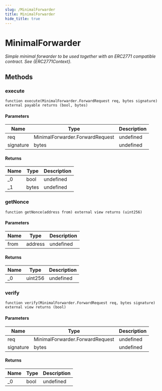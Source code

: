 ```yaml
---
slug: /MinimalForwarder
title: MinimalForwarder
hide_title: true
---
```


# MinimalForwarder

_Simple minimal forwarder to be used together with an ERC2771 compatible contract. See {ERC2771Context}._

## Methods

### execute

```solidity
function execute(MinimalForwarder.ForwardRequest req, bytes signature) external payable returns (bool, bytes)
```

#### Parameters

| Name      | Type                            | Description |
| --------- | ------------------------------- | ----------- |
| req       | MinimalForwarder.ForwardRequest | undefined   |
| signature | bytes                           | undefined   |

#### Returns

| Name | Type  | Description |
| ---- | ----- | ----------- |
| \_0  | bool  | undefined   |
| \_1  | bytes | undefined   |

### getNonce

```solidity
function getNonce(address from) external view returns (uint256)
```

#### Parameters

| Name | Type    | Description |
| ---- | ------- | ----------- |
| from | address | undefined   |

#### Returns

| Name | Type    | Description |
| ---- | ------- | ----------- |
| \_0  | uint256 | undefined   |

### verify

```solidity
function verify(MinimalForwarder.ForwardRequest req, bytes signature) external view returns (bool)
```

#### Parameters

| Name      | Type                            | Description |
| --------- | ------------------------------- | ----------- |
| req       | MinimalForwarder.ForwardRequest | undefined   |
| signature | bytes                           | undefined   |

#### Returns

| Name | Type | Description |
| ---- | ---- | ----------- |
| \_0  | bool | undefined   |
